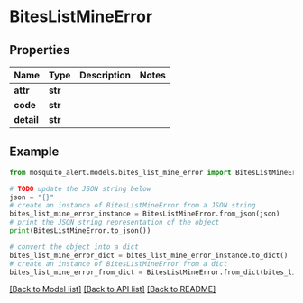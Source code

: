 # BitesListMineError


## Properties

Name | Type | Description | Notes
------------ | ------------- | ------------- | -------------
**attr** | **str** |  | 
**code** | **str** |  | 
**detail** | **str** |  | 

## Example

```python
from mosquito_alert.models.bites_list_mine_error import BitesListMineError

# TODO update the JSON string below
json = "{}"
# create an instance of BitesListMineError from a JSON string
bites_list_mine_error_instance = BitesListMineError.from_json(json)
# print the JSON string representation of the object
print(BitesListMineError.to_json())

# convert the object into a dict
bites_list_mine_error_dict = bites_list_mine_error_instance.to_dict()
# create an instance of BitesListMineError from a dict
bites_list_mine_error_from_dict = BitesListMineError.from_dict(bites_list_mine_error_dict)
```
[[Back to Model list]](../README.md#documentation-for-models) [[Back to API list]](../README.md#documentation-for-api-endpoints) [[Back to README]](../README.md)


